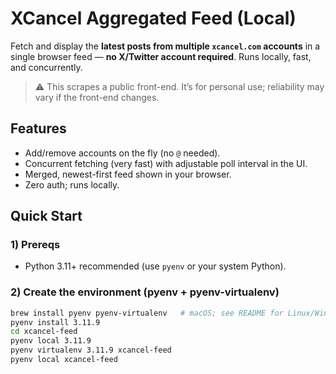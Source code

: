 # XCancel Aggregated Feed (Local)

Fetch and display the **latest posts from multiple `xcancel.com` accounts** in a single browser feed — **no X/Twitter account required**. Runs locally, fast, and concurrently.

> ⚠️ This scrapes a public front-end. It’s for personal use; reliability may vary if the front-end changes.

## Features
- Add/remove accounts on the fly (no `@` needed).
- Concurrent fetching (very fast) with adjustable poll interval in the UI.
- Merged, newest-first feed shown in your browser.
- Zero auth; runs locally.

## Quick Start

### 1) Prereqs
- Python 3.11+ recommended (use `pyenv` or your system Python).

### 2) Create the environment (pyenv + pyenv-virtualenv)
```bash
brew install pyenv pyenv-virtualenv   # macOS; see README for Linux/Windows notes
pyenv install 3.11.9
cd xcancel-feed
pyenv local 3.11.9
pyenv virtualenv 3.11.9 xcancel-feed
pyenv local xcancel-feed

